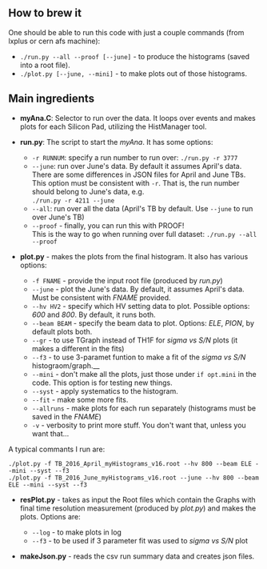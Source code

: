 ## How to brew it

One should be able to run this code with just a couple commands (from lxplus or cern afs machine):
* `./run.py --all --proof [--june]` - to produce the histograms (saved into a root file).
* `./plot.py [--june, --mini]` - to make plots out of those histograms.

## Main ingredients

* **myAna.C**: Selector to run over the data. It loops over events
and makes plots for each Silicon Pad, utilizing the HistManager tool.

* **run.py**: The script to start the *myAna*. It has some options:
  - `-r RUNNUM`: specify a run number to run over: `./run.py -r 3777`  
  - `--june`: run over June's data. By default it assumes April's
data. There are some differences in JSON files for April and June TBs.  
This option must be consistent with `-r`. That is, the run number
should belong to June's data, e.g.  
`./run.py -r 4211 --june`  
  - `--all`: run over all the data (April's TB by default. Use
`--june` to run over June's TB)  
  - `--proof` - finally, you can run this with PROOF!  
This is the way to go when running over full dataset: `./run.py --all --proof`  

* **plot.py** - makes the plots from the final histogram. It also has various options:
  * `-f FNAME` - provide the input root file (produced by *run.py*)  
  * `--june`   - plot the June's data. By default, it assumes April's data. Must be consistent with *FNAME* provided.
  * `--hv HV2` - specify which HV setting data to plot. Possible options: *600* and *800*. By default, it runs both.
  * `--beam BEAM` - specify the beam data to plot. Options: *ELE*, *PION*, by default plots both.
  * `--gr` - to use TGraph instead of TH1F for *sigma vs S/N* plots (it makes a different in the fits)  
  * `--f3` - to use 3-paramet funtion to make a fit of the *sigma vs S/N* histograom/graph.__
  * `--mini` - don't make all the plots, just those under `if opt.mini` in the code. This option is for testing new things.
  * `--syst` - apply systematics to the histogram.
  * `--fit`   - make some more fits.
  * `--allruns`   - make plots for each run separately (histograms must be saved in the *FNAME*)  
  * `-v`   - verbosity to print more stuff. You don't want that, unless you want that...  

A typical commants I run are:
```
./plot.py -f TB_2016_April_myHistograms_v16.root --hv 800 --beam ELE --mini --syst --f3
./plot.py -f TB_2016_June_myHistograms_v16.root --june --hv 800 --beam ELE --mini --syst --f3

```
* **resPlot.py** - takes as input the Root files which contain the
  Graphs with final time resolution measurement (produced by *plot.py*) and makes the plots. Options are:
  * `--log` - to make plots in log
  * `--f3` - to be used if 3 parameter fit was used to *sigma vs S/N* plot

* **makeJson.py** - reads the csv run summary data and creates json
  files.

